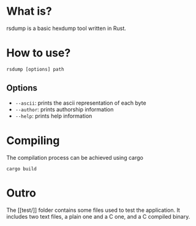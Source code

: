 # What is?
rsdump is a basic hexdump tool written in Rust.

# How to use?
```
rsdump [options] path
```
## Options
- `--ascii`: prints the ascii representation of each byte
- `--author`: prints authorship information
- `--help`: prints help information

# Compiling
The compilation process can be achieved using cargo
```
cargo build
```
# Outro
The [[test/]] folder contains some files used to test the application. It includes two text files, a plain one and a C one, and a C compiled binary.

